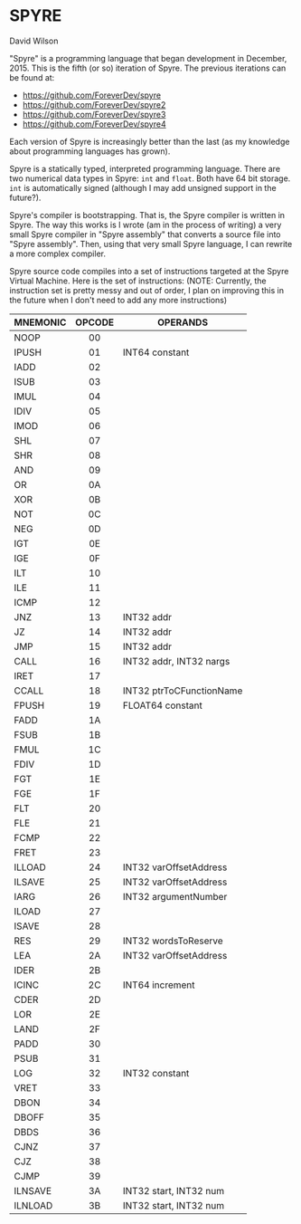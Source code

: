 # SPYRE
David Wilson

"Spyre" is a programming language that began development in December, 2015.  This is
the fifth (or so) iteration of Spyre.  The previous iterations can be found at:
+ https://github.com/ForeverDev/spyre
+ https://github.com/ForeverDev/spyre2
+ https://github.com/ForeverDev/spyre3
+ https://github.com/ForeverDev/spyre4

Each version of Spyre is increasingly better than the last (as my knowledge about
programming languages has grown).  

Spyre is a statically typed, interpreted programming language.  There are two
numerical data types in Spyre: `int` and `float`.  Both have 64 bit storage.  `int` is
automatically signed (although I may add unsigned support in the future?).

Spyre's compiler is bootstrapping.  That is, the Spyre compiler is written 
in Spyre.  The way this works is I wrote (am in the process of writing) 
a very small Spyre compiler in "Spyre assembly" that converts a source file 
into "Spyre assembly".  Then, using that very small Spyre language, I can 
rewrite a more complex compiler.

Spyre source code compiles into a set of instructions targeted at the Spyre
Virtual Machine.  Here is the set of instructions: (NOTE: Currently, the 
instruction set is pretty messy and out of order, I plan on improving this
in the future when I don't need to add any more instructions)

MNEMONIC	| OPCODE	| OPERANDS  
----------- |:---------:| --------  
NOOP		| 00		|		    
IPUSH		| 01		| INT64	constant
IADD		| 02		|
ISUB		| 03		|
IMUL		| 04		|
IDIV		| 05		|
IMOD		| 06		|
SHL			| 07		|
SHR			| 08		|
AND			| 09		|
OR			| 0A		|
XOR			| 0B		|
NOT			| 0C		|
NEG			| 0D		|
IGT			| 0E		|
IGE			| 0F		|
ILT			| 10		|
ILE			| 11		|
ICMP		| 12		|
JNZ			| 13		| INT32 addr
JZ			| 14		| INT32 addr
JMP			| 15		| INT32 addr
CALL		| 16		| INT32 addr, INT32 nargs
IRET		| 17		| 
CCALL		| 18		| INT32 ptrToCFunctionName
FPUSH		| 19		| FLOAT64 constant
FADD		| 1A		|
FSUB		| 1B		|
FMUL		| 1C		|
FDIV		| 1D		|
FGT			| 1E		|
FGE			| 1F		|
FLT			| 20		|
FLE			| 21		|
FCMP		| 22		|
FRET		| 23		|
ILLOAD		| 24		| INT32 varOffsetAddress
ILSAVE		| 25		| INT32 varOffsetAddress
IARG		| 26		| INT32 argumentNumber
ILOAD		| 27		|
ISAVE		| 28		|
RES			| 29		| INT32 wordsToReserve
LEA			| 2A		| INT32 varOffsetAddress
IDER		| 2B		| 
ICINC		| 2C		| INT64 increment
CDER		| 2D		|
LOR			| 2E		|
LAND		| 2F		|
PADD		| 30		|
PSUB		| 31		|
LOG			| 32		| INT32 constant
VRET		| 33		|
DBON		| 34		|
DBOFF		| 35		|
DBDS		| 36		|
CJNZ		| 37		|
CJZ			| 38		|
CJMP		| 39		|
ILNSAVE		| 3A		| INT32 start, INT32 num
ILNLOAD		| 3B		| INT32 start, INT32 num
